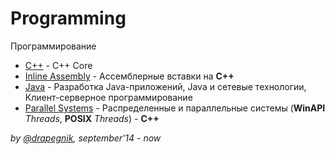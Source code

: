 # Programming
Программирование

* [C++](https://github.com/Drapegnik/bsu/tree/master/programming/c++) - C++ Core
* [Inline Assembly](https://github.com/Drapegnik/bsu/tree/master/programming/inline-assembly) - Ассемблерные вставки на **C++**
* [Java](https://github.com/Drapegnik/bsu/tree/master/programming/java) - Разработка Java-приложений, Java и сетевые технологии, Клиент-серверное программирование
* [Parallel Systems](https://github.com/Drapegnik/bsu/tree/master/programming/parallel-systems) - Распределенные и параллельные системы (**WinAPI** *Threads*, **POSIX** *Threads*) - **C++**

*by [@drapegnik](https://github.com/Drapegnik), september'14 - now*